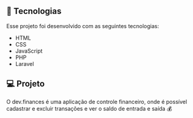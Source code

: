 ## 🚀 Tecnologias

Esse projeto foi desenvolvido com as seguintes tecnologias:

- HTML
- CSS
- JavaScript
- PHP
- Laravel

## 💻 Projeto

O dev.finances é uma aplicação de controle financeiro, onde é possível cadastrar e excluir transações e ver o saldo de entrada e saída 💰
